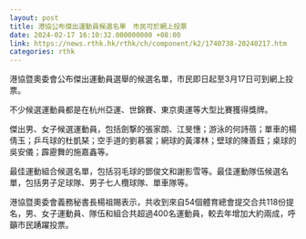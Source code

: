 ```yaml
---
layout: post
title: 港協公布傑出運動員候選名單　市民可於網上投票
date: 2024-02-17 16:10:32.000000000 +08:00
link: https://news.rthk.hk/rthk/ch/component/k2/1740738-20240217.htm
categories: rthk
---
```


港協暨奧委會公布傑出運動員選舉的候選名單，市民即日起至3月17日可到網上投票。

不少候選運動員都是在杭州亞運、世錦賽、東京奧運等大型比賽獲得獎牌。

傑出男、女子候選運動員，包括劍撃的張家朗、江旻憓；游泳的何詩蓓；單車的楊倩玉；乒乓球的杜凱琹；空手道的劉慕裳；網球的黃澤林；壁球的陳善鈺；桌球的吳安儀；霹靂舞的施嘉鑫等。

最佳運動組合候選名單，包括羽毛球的鄧俊文和謝影雪等。最佳運動隊伍候選名單，包括男子足球隊、男子七人欖球隊、單車隊等。

港協暨奧委會義務秘書長楊祖賜表示，共收到來自54個體育總會提交合共118份提名，男、女子運動員、隊伍和組合共超過400名運動員，較去年增加大約兩成，呼籲市民踴躍投票。
